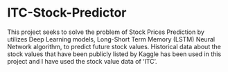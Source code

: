 # ITC-Stock-Predictor
This project seeks to solve the problem of Stock Prices Prediction by utilizes Deep Learning models, Long-Short Term Memory (LSTM) Neural Network algorithm, to predict future stock values. Historical data about the stock values that have been publicly listed by Kaggle has been used in this project and I have used the stock value data of ‘ITC’.
